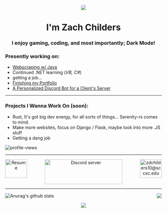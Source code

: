 <a>
<p align = "center">
    <img align = "center" src="https://raw.githubusercontent.com/im-zach/im-zach/main/portLogo.png"></p>
<h1 align="center">I'm Zach Childers</h1>
<h3 align="center">I enjoy gaming, coding, and most importantly; Dark Mode! </br>

### Presently working on:
* <a href="https://github.com/im-zach/Java-Final-Proj"> Webscraping w/ Java</a>
* Continued .NET learning (*VB, C#*)
* getting a job...
* <a href="https://im-zach.github.io">Finishing my Portfolio</a>
* <a href="https://github.com/im-zach/FemboyBot">A Personalized Discord Bot for a Client's Server</a>
---
### Projects I Wanna Work On (soon):
* Rust, It's got big dev energy, for all sorts of things... Serenity-rs comes to mind.
* Make more websites, focus on Django / Flask, maybe look into more .JS stuff
* Getting a dang job


<p align="left"> <img src="https://komarev.com/ghpvc/?username=im-zach&label=Profile%20views&color=0e75b6&style=flat" alt="profile-views" /> </p>

---
<p align = "center">
    <a href="https://docs.google.com/document/d/16YmW2TyM2F7eesU80omdn8Ge8poNrcGmCcmRlX37nf4/edit?usp=sharing"><img align="left" src="https://raw.githubusercontent.com/im-zach/im-zach/main/64A9A03B-6F94-4E91-8F48-453DA9972E10.png" alt="Resume" height = 60 width = 70/></a>
    <a href="https://discord.gg/a3QuRJwYQd"><img align="center" src="https://github.com/im-zach/im-zach/blob/main/Discord-Logo+Wordmark-Color.png?raw=true" alt="Discord server" height = 80 width = 250/></a>
      <a href="mailto:zdchilders10@sccsc.edu"><img align="right" src="https://raw.githubusercontent.com/im-zach/im-zach/main/mail.png" alt="zdchilders10@sccsc.edu" height = 60 width = 70/></a>
</p>

---
<p align = "center">
<a href="https://github.com/im-zach/github-readme-stats">
  <!-- this is good -->
  <img align="left" src="https://github-readme-stats.vercel.app/api?username=im-zach&show_icons=true&theme=merko" alt="Anurag's github stats" />
</a><a href="https://github.com/im-zach/github-readme-stats">
  <!-- Change the `github-readme-stats.anuraghazra1.vercel.app` to `github-readme-stats.vercel.app`  -->
  <img align="right" src="https://github-readme-stats.vercel.app/api/top-langs/?username=im-zach&langs_count=8&hide=,Emacs lisp,NSIS,c,perl,batchfile,powershell &theme=dark&exclude_repo=Github-GizmoDND, Github-Flairs, Github-Big-List-Of-Naughty-Strings, Github-XKCD-Password-generator, Github-PyTorch-BigGraph, " /></p>
</a>
<br>
<p align ="center">
<a href="https://github.com/im-zach/github-readme-stats">
  <!-- Change the `github-readme-stats.anuraghazra1.vercel.app` to `github-readme-stats.vercel.app`  -->
  <img align="center" src="https://github-profile-trophy.vercel.app/?username=im-zach&title=Joined2020, Commit, Repositories, Stars, Followers&theme=dracula" />
</a></p>
 
